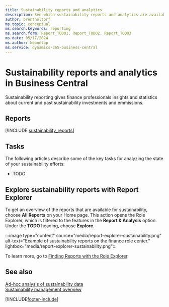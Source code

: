 ```yaml
---
title: Sustainability reports and analytics
description: See which sustainability reports and analytics are available in the standard version of Business Central so that you can keep track of your business.
author: brentholtorf
ms.topic: conceptual
ms.search.keywords: reporting
ms.search.form: Report_TODO1, Report_TODO2, Report_TODO3
ms.date: 05/17/2024
ms.author: kepontop
ms.service: dynamics-365-business-central
---
```


# Sustainability reports and analytics in Business Central

Sustainability reporting gives finance professionals insights and statistics about current and past sustainability investments and emmissions.  

## Reports

[!INCLUDE [sustainability_reports](includes/sustainability-reports-include.md)]

## Tasks

The following articles describe some of the key tasks for analyzing the state of your sustainability efforts:

* TODO

## Explore sustainability reports with Report Explorer

To get an overview of the reports that are available for sustainability, choose **All Reports** on your Home page. This action opens the Role Explorer, which is filtered to the features in the **Report & Analysis** option. Under the **TODO** heading, choose **Explore**.

:::image type="content" source="media/report-explorer-sustainability.png" alt-text="Example of sustainability reports on the finance role center." lightbox="media/report-explorer-sustainability.png":::

To learn more, go to [Finding Reports with the Role Explorer](ui-role-explorer.md).

## See also

[Ad-hoc analysis of sustainability data](ad-hoc-analysis-sustainability.md)   
[Sustainability management overview](finance-manage-sustainability.md)   

[!INCLUDE[footer-include](includes/footer-banner.md)]
